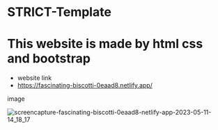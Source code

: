 # STRICT-Template

# This website is made by html css and bootstrap
- website link
- https://fascinating-biscotti-0eaad8.netlify.app/




image



![screencapture-fascinating-biscotti-0eaad8-netlify-app-2023-05-11-14_18_17](https://github.com/AfrinShahana/STRICT-Template-/assets/123531000/c9eacc65-2583-48e7-9066-f12d73dd3235)
